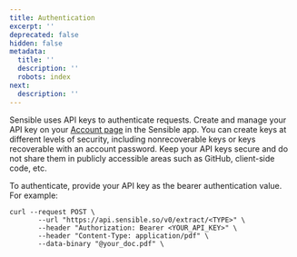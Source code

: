```yaml
---
title: Authentication
excerpt: ''
deprecated: false
hidden: false
metadata:
  title: ''
  description: ''
  robots: index
next:
  description: ''
---
```

Sensible uses API keys to authenticate requests. Create and manage your API key on your [Account page](https://app.sensible.so/account/) in the Sensible app. You can create keys at different levels of security, including nonrecoverable keys or keys recoverable with an account password. Keep your API keys secure and do not share them in publicly accessible areas such as GitHub, client-side code, etc. 

To authenticate, provide your API key as the bearer authentication value. For example:

```
curl --request POST \
       --url "https://api.sensible.so/v0/extract/<TYPE>" \
       --header "Authorization: Bearer <YOUR_API_KEY>" \
       --header "Content-Type: application/pdf" \
       --data-binary "@your_doc.pdf" \
```
